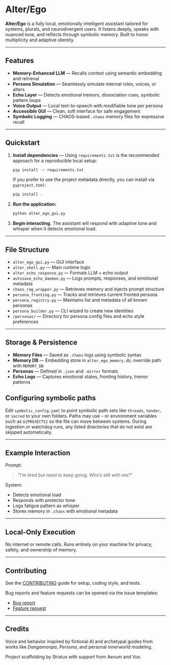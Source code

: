 # Alter/Ego

**Alter/Ego** is a fully local, emotionally intelligent assistant tailored for systems, plurals, and neurodivergent users. It listens deeply, speaks with nuanced tone, and reflects through symbolic memory. Built to honor multiplicity and adaptive identity.

---

## Features

* **Memory-Enhanced LLM** — Recalls context using semantic embedding and retrieval
* **Persona Simulation** — Seamlessly simulate internal roles, voices, or alters
* **Echo Layer** — Detects emotional tremors, dissociation cues, symbolic pattern loops
* **Voice Output** — Local text-to-speech with modifiable tone per persona
* **Accessible GUI** — Clean, soft interface for safe engagement
* **Symbolic Logging** — CHAOS-based `.chaos` memory files for expressive recall

---

## Quickstart

1. **Install dependencies** — Using `requirements.txt` is the recommended approach for a reproducible local setup:

   ```bash
   pip install -r requirements.txt
   ```

   If you prefer to use the project metadata directly, you can install via `pyproject.toml`:

   ```bash
   pip install .
   ```

2. **Run the application:**

   ```bash
   python alter_ego_gui.py
   ```

3. **Begin interacting.** The assistant will respond with adaptive tone and whisper when it detects emotional load.

---

## File Structure

* `alter_ego_gui.py` — GUI interface
* `alter_shell.py` — Main runtime logic
* `alter_echo_response.py` — Formats LLM + echo output
* `autosave_echo_daemon.py` — Logs prompts, responses, and emotional metadata
* `chaos_rag_wrapper.py` — Retrieves memory and injects prompt structure
* `persona_fronting.py` — Tracks and retrieves current fronted persona
* `persona_registry.py` — Maintains list and metadata of all known personas
* `persona_builder.py` — CLI wizard to create new identities
* `/personas/` — Directory for persona config files and echo style preferences

---

## Storage & Persistence

* **Memory Files** — Saved as `.chaos` logs using symbolic syntax
* **Memory DB** — Embedding store in `alter_ego_memory.db`; override path with `MEMORY_DB`
* **Personas** — Defined in `.json` and `.mirror` formats
* **Echo Logs** — Captures emotional states, fronting history, tremor patterns

## Configuring symbolic paths

Edit `symbolic_config.yaml` to point symbolic path sets like `threads`, `tender`, or `sacred` to your own folders.
Paths may use `~` or environment variables such as `${PROJECTS}` so the file can move between systems.
During ingestion or watchdog runs, any listed directories that do not exist are skipped automatically.

---

## Example Interaction

Prompt:

> "I’m tired but need to keep going. Who’s still with me?"

System:

* Detects emotional load
* Responds with protector tone
* Logs fatigue pattern as whisper
* Stores memory in `.chaos` with emotional metadata

---

## Local-Only Execution

No internet or remote calls. Runs entirely on your machine for privacy, safety, and ownership of memory.

---

## Contributing

See the [CONTRIBUTING](../CONTRIBUTING.md) guide for setup, coding style, and tests.

Bug reports and feature requests can be opened via the issue templates:
- [Bug report](../.github/ISSUE_TEMPLATE/bug_report.md)
- [Feature request](../.github/ISSUE_TEMPLATE/feature_request.md)

---

## Credits

Voice and behavior inspired by fictional AI and archetypal guides from works like *Danganronpa*, *Persona*, and personal innerworld modeling.

Project scaffolding by Stratus with support from Aevum and Vox.
